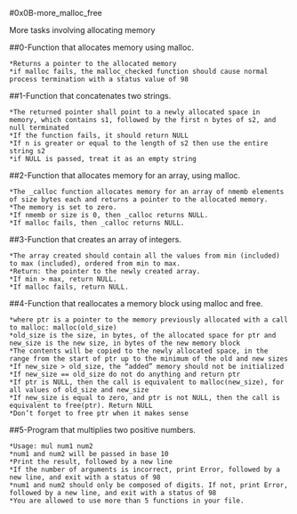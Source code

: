 #0x0B-more_malloc_free

More tasks involving allocating memory


##0-Function that allocates memory using malloc.

	*Returns a pointer to the allocated memory
	*if malloc fails, the malloc_checked function should cause normal process termination with a status value of 98


##1-Function that concatenates two strings.

	*The returned pointer shall point to a newly allocated space in memory, which contains s1, followed by the first n bytes of s2, and null terminated
	*If the function fails, it should return NULL
	*If n is greater or equal to the length of s2 then use the entire string s2
	*if NULL is passed, treat it as an empty string


##2-Function that allocates memory for an array, using malloc.

	*The _calloc function allocates memory for an array of nmemb elements of size bytes each and returns a pointer to the allocated memory.
	*The memory is set to zero.
	*If nmemb or size is 0, then _calloc returns NULL.
	*If malloc fails, then _calloc returns NULL.


##3-Function that creates an array of integers.

	*The array created should contain all the values from min (included) to max (included), ordered from min to max.
	*Return: the pointer to the newly created array.
	*If min > max, return NULL.
	*If malloc fails, return NULL.


##4-Function that reallocates a memory block using malloc and free.

	*where ptr is a pointer to the memory previously allocated with a call to malloc: malloc(old_size)
	*old_size is the size, in bytes, of the allocated space for ptr and new_size is the new size, in bytes of the new memory block
	*The contents will be copied to the newly allocated space, in the range from the start of ptr up to the minimum of the old and new sizes
	*If new_size > old_size, the “added” memory should not be initialized
	*If new_size == old_size do not do anything and return ptr
	*If ptr is NULL, then the call is equivalent to malloc(new_size), for all values of old_size and new_size
	*If new_size is equal to zero, and ptr is not NULL, then the call is equivalent to free(ptr). Return NULL
	*Don’t forget to free ptr when it makes sense


##5-Program that multiplies two positive numbers.

	*Usage: mul num1 num2
	*num1 and num2 will be passed in base 10
	*Print the result, followed by a new line
	*If the number of arguments is incorrect, print Error, followed by a new line, and exit with a status of 98
	*num1 and num2 should only be composed of digits. If not, print Error, followed by a new line, and exit with a status of 98
	*You are allowed to use more than 5 functions in your file.
